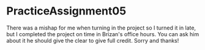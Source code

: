 # PracticeAssignment05
There was a mishap for me when turning in the project so I turned it in late, but I completed the project on time in Brizan's office hours. You can ask him about it he should give the clear to give full credit. Sorry and thanks!


